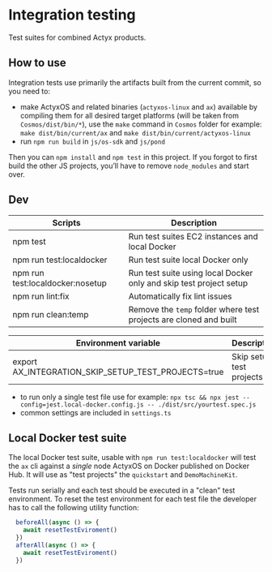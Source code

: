 # Integration testing

Test suites for combined Actyx products.

## How to use

Integration tests use primarily the artifacts built from the current commit, so you need to:

- make ActyxOS and related binaries (`actyxos-linux` and `ax`) available by compiling them for all desired target platforms (will be taken from `Cosmos/dist/bin/*`), use the `make` command in `Cosmos` folder for example: `make dist/bin/current/ax` and `make dist/bin/current/actyxos-linux`
- run `npm run build` in `js/os-sdk` and `js/pond`

Then you can `npm install` and `npm test` in this project. If you forgot to first build the other JS projects, you’ll have to remove `node_modules` and start over.

## Dev

| Scripts                          | Description                                                        |
|----------------------------------|--------------------------------------------------------------------|
| npm test                         | Run test suites EC2 instances and local Docker                     |
| npm run test:localdocker         | Run test suite local Docker only                                   |
| npm run test:localdocker:nosetup | Run test suite using local Docker only and skip test project setup |
| npm run lint:fix                 | Automatically fix lint issues                                      |
| npm run clean:temp               | Remove the `temp` folder where test projects are cloned and built  |

| Environment variable                                | Description              |
|-----------------------------------------------------|--------------------------|
| export AX_INTEGRATION_SKIP_SETUP_TEST_PROJECTS=true | Skip setup test projects |

- to run only a single test file use for example: `npx tsc && npx jest --config=jest.local-docker.config.js -- ./dist/src/yourtest.spec.js`
- common settings are included in `settings.ts`

## Local Docker test suite

The local Docker test suite, usable with `npm run test:localdocker` will test the `ax` cli against a *single* node ActyxOS on Docker published on Docker Hub. It will use as "test projects" the `quickstart` and `DemoMachineKit`.

Tests run serially and each test should be executed in a "clean" test environment.
To reset the test environment for each test file the developer has to call the following utility function:

```typescript
  beforeAll(async () => {
    await resetTestEviroment()
  })
  afterAll(async () => {
    await resetTestEviroment()
  })
```
